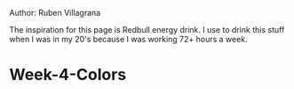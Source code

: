 Author: Ruben Villagrana

The inspiration for this page is Redbull energy drink. I use to drink 
this stuff when I was in my 20's because I was working 72+ hours a week.
# Week-4-Colors
